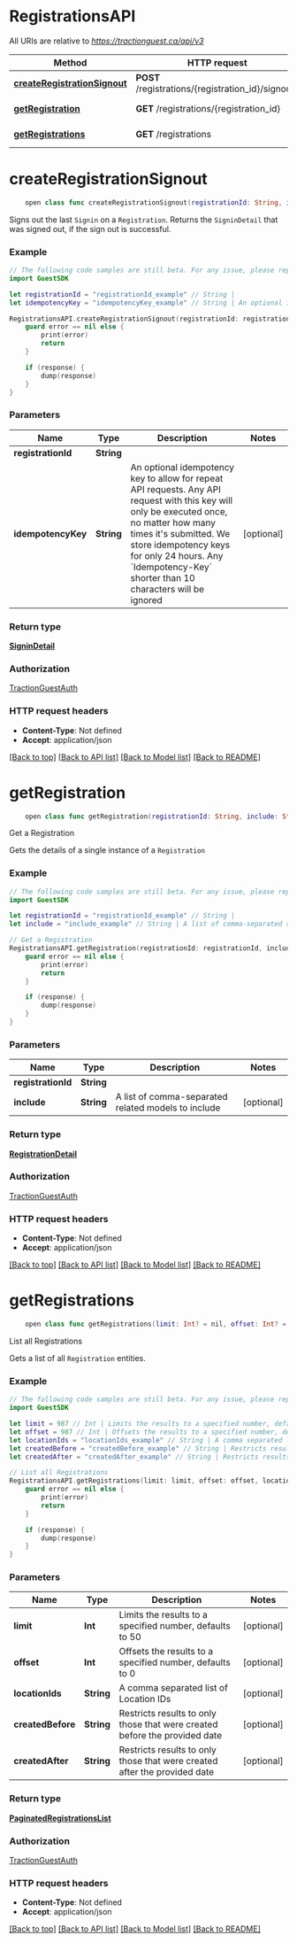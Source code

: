 # RegistrationsAPI

All URIs are relative to *https://tractionguest.ca/api/v3*

Method | HTTP request | Description
------------- | ------------- | -------------
[**createRegistrationSignout**](RegistrationsAPI.md#createregistrationsignout) | **POST** /registrations/{registration_id}/signouts | 
[**getRegistration**](RegistrationsAPI.md#getregistration) | **GET** /registrations/{registration_id} | Get a Registration
[**getRegistrations**](RegistrationsAPI.md#getregistrations) | **GET** /registrations | List all Registrations


# **createRegistrationSignout**
```swift
    open class func createRegistrationSignout(registrationId: String, idempotencyKey: String? = nil, completion: @escaping (_ data: SigninDetail?, _ error: Error?) -> Void)
```



Signs out the last `Signin` on a `Registration`. Returns the `SigninDetail` that was signed out, if the sign out is successful.

### Example 
```swift
// The following code samples are still beta. For any issue, please report via http://github.com/OpenAPITools/openapi-generator/issues/new
import GuestSDK

let registrationId = "registrationId_example" // String | 
let idempotencyKey = "idempotencyKey_example" // String | An optional idempotency key to allow for repeat API requests. Any API request with this key will only be executed once, no matter how many times it's submitted. We store idempotency keys for only 24 hours. Any `Idempotency-Key` shorter than 10 characters will be ignored (optional)

RegistrationsAPI.createRegistrationSignout(registrationId: registrationId, idempotencyKey: idempotencyKey) { (response, error) in
    guard error == nil else {
        print(error)
        return
    }

    if (response) {
        dump(response)
    }
}
```

### Parameters

Name | Type | Description  | Notes
------------- | ------------- | ------------- | -------------
 **registrationId** | **String** |  | 
 **idempotencyKey** | **String** | An optional idempotency key to allow for repeat API requests. Any API request with this key will only be executed once, no matter how many times it&#39;s submitted. We store idempotency keys for only 24 hours. Any &#x60;Idempotency-Key&#x60; shorter than 10 characters will be ignored | [optional] 

### Return type

[**SigninDetail**](SigninDetail.md)

### Authorization

[TractionGuestAuth](../README.md#TractionGuestAuth)

### HTTP request headers

 - **Content-Type**: Not defined
 - **Accept**: application/json

[[Back to top]](#) [[Back to API list]](../README.md#documentation-for-api-endpoints) [[Back to Model list]](../README.md#documentation-for-models) [[Back to README]](../README.md)

# **getRegistration**
```swift
    open class func getRegistration(registrationId: String, include: String? = nil, completion: @escaping (_ data: RegistrationDetail?, _ error: Error?) -> Void)
```

Get a Registration

Gets the details of a single instance of a `Registration`

### Example 
```swift
// The following code samples are still beta. For any issue, please report via http://github.com/OpenAPITools/openapi-generator/issues/new
import GuestSDK

let registrationId = "registrationId_example" // String | 
let include = "include_example" // String | A list of comma-separated related models to include (optional)

// Get a Registration
RegistrationsAPI.getRegistration(registrationId: registrationId, include: include) { (response, error) in
    guard error == nil else {
        print(error)
        return
    }

    if (response) {
        dump(response)
    }
}
```

### Parameters

Name | Type | Description  | Notes
------------- | ------------- | ------------- | -------------
 **registrationId** | **String** |  | 
 **include** | **String** | A list of comma-separated related models to include | [optional] 

### Return type

[**RegistrationDetail**](RegistrationDetail.md)

### Authorization

[TractionGuestAuth](../README.md#TractionGuestAuth)

### HTTP request headers

 - **Content-Type**: Not defined
 - **Accept**: application/json

[[Back to top]](#) [[Back to API list]](../README.md#documentation-for-api-endpoints) [[Back to Model list]](../README.md#documentation-for-models) [[Back to README]](../README.md)

# **getRegistrations**
```swift
    open class func getRegistrations(limit: Int? = nil, offset: Int? = nil, locationIds: String? = nil, createdBefore: String? = nil, createdAfter: String? = nil, completion: @escaping (_ data: PaginatedRegistrationsList?, _ error: Error?) -> Void)
```

List all Registrations

Gets a list of all `Registration` entities.

### Example 
```swift
// The following code samples are still beta. For any issue, please report via http://github.com/OpenAPITools/openapi-generator/issues/new
import GuestSDK

let limit = 987 // Int | Limits the results to a specified number, defaults to 50 (optional)
let offset = 987 // Int | Offsets the results to a specified number, defaults to 0 (optional)
let locationIds = "locationIds_example" // String | A comma separated list of Location IDs (optional)
let createdBefore = "createdBefore_example" // String | Restricts results to only those that were created before the provided date (optional)
let createdAfter = "createdAfter_example" // String | Restricts results to only those that were created after the provided date (optional)

// List all Registrations
RegistrationsAPI.getRegistrations(limit: limit, offset: offset, locationIds: locationIds, createdBefore: createdBefore, createdAfter: createdAfter) { (response, error) in
    guard error == nil else {
        print(error)
        return
    }

    if (response) {
        dump(response)
    }
}
```

### Parameters

Name | Type | Description  | Notes
------------- | ------------- | ------------- | -------------
 **limit** | **Int** | Limits the results to a specified number, defaults to 50 | [optional] 
 **offset** | **Int** | Offsets the results to a specified number, defaults to 0 | [optional] 
 **locationIds** | **String** | A comma separated list of Location IDs | [optional] 
 **createdBefore** | **String** | Restricts results to only those that were created before the provided date | [optional] 
 **createdAfter** | **String** | Restricts results to only those that were created after the provided date | [optional] 

### Return type

[**PaginatedRegistrationsList**](PaginatedRegistrationsList.md)

### Authorization

[TractionGuestAuth](../README.md#TractionGuestAuth)

### HTTP request headers

 - **Content-Type**: Not defined
 - **Accept**: application/json

[[Back to top]](#) [[Back to API list]](../README.md#documentation-for-api-endpoints) [[Back to Model list]](../README.md#documentation-for-models) [[Back to README]](../README.md)

